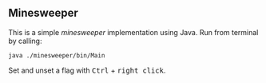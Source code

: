 ## Minesweeper

This is a simple *minesweeper* implementation using Java. Run from terminal by calling:  

`java ./minesweeper/bin/Main`

Set and unset a flag with <kbd>Ctrl</kbd> + <kbd>right click</kbd>. 
